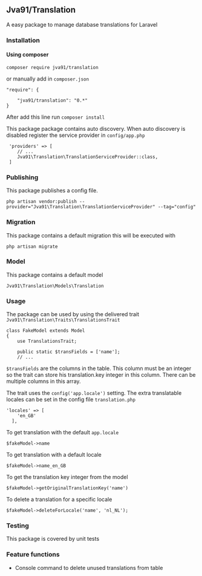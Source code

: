 ## Jva91/Translation
A easy package to manage database translations for Laravel

### Installation

#### Using composer

    composer require jva91/translation

or manually add in `composer.json`

    "require": {
    
        "jva91/translation": "0.*"
    }
    
After add this line run `composer install`

This package package contains auto discovery. When auto discovery is disabled register the service provider in `config/app.php`

     'providers' => [
        // ...
        Jva91\Translation\TranslationServiceProvider::class,
     ]


### Publishing
This package publishes a config file.

    php artisan vendor:publish --provider="Jva91\Translation\TranslationServiceProvider" --tag="config"
    
### Migration
This package contains a default migration this will be executed with

    php artisan migrate
    
### Model
This package contains a default model

    Jva91\Translation\Models\Translation
    
### Usage
The package can be used by using the delivered trait `Jva91\Translation\Traits\TranslationsTrait`

    class FakeModel extends Model
    {
        use TranslationsTrait;
        
        public static $transFields = ['name'];
        // ...
        
`$transFields` are the columns in the table. This column must be an integer so the trait can store his translation.key integer in this column. There can be multiple columns in this array.

The trait uses the `config('app.locale')` setting. The extra translatable locales can be set in the config file `translation.php`
    
    'locales' => [
        'en_GB'
      ],
      
To get translation with the default `app.locale`

    $fakeModel->name

To get translation with a default locale

    $fakeModel->name_en_GB
    
To get the translation key integer from the model

    $fakeModel->getOriginalTranslationKey('name')
    
To delete a translation for a specific locale

    $fakeModel->deleteForLocale('name', 'nl_NL');
    
### Testing
This package is covered by unit tests

### Feature functions

- Console command to delete unused translations from table
